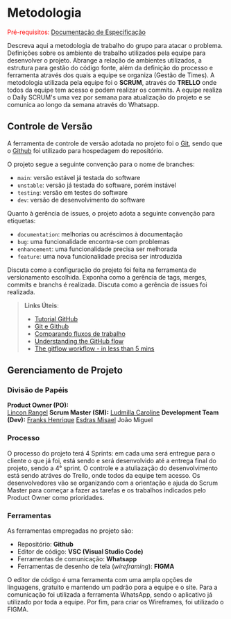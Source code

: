 
# Metodologia

<span style="color:red">Pré-requisitos: <a href="2-Especificação do Projeto.md"> Documentação de Especificação</a></span>

Descreva aqui a metodologia de trabalho do grupo para atacar o problema. Definições sobre os ambiente de trabalho utilizados pela  equipe para desenvolver o projeto. Abrange a relação de ambientes utilizados, a estrutura para gestão do código fonte, além da definição do processo e ferramenta através dos quais a equipe se organiza (Gestão de Times).
A metodologia utilizada pela equipe foi o **SCRUM**, através do **TRELLO** onde todos da equipe tem acesso e podem realizar os commits. A equipe realiza o Daily SCRUM's uma vez por semana para atualização do projeto e se comunica ao longo da semana através do Whatsapp.


## Controle de Versão

A ferramenta de controle de versão adotada no projeto foi o
[Git](https://git-scm.com/), sendo que o [Github](https://github.com)
foi utilizado para hospedagem do repositório.

O projeto segue a seguinte convenção para o nome de branches:

- `main`: versão estável já testada do software
- `unstable`: versão já testada do software, porém instável
- `testing`: versão em testes do software
- `dev`: versão de desenvolvimento do software

Quanto à gerência de issues, o projeto adota a seguinte convenção para
etiquetas:

- `documentation`: melhorias ou acréscimos à documentação
- `bug`: uma funcionalidade encontra-se com problemas
- `enhancement`: uma funcionalidade precisa ser melhorada
- `feature`: uma nova funcionalidade precisa ser introduzida

Discuta como a configuração do projeto foi feita na ferramenta de versionamento escolhida. Exponha como a gerência de tags, merges, commits e branchs é realizada. Discuta como a gerência de issues foi realizada.

> **Links Úteis**:
> - [Tutorial GitHub](https://guides.github.com/activities/hello-world/)
> - [Git e Github](https://www.youtube.com/playlist?list=PLHz_AreHm4dm7ZULPAmadvNhH6vk9oNZA)
>  - [Comparando fluxos de trabalho](https://www.atlassian.com/br/git/tutorials/comparing-workflows)
> - [Understanding the GitHub flow](https://guides.github.com/introduction/flow/)
> - [The gitflow workflow - in less than 5 mins](https://www.youtube.com/watch?v=1SXpE08hvGs)

## Gerenciamento de Projeto

### Divisão de Papéis

**Product Owner (PO):**  
[Lincon Rangel](https://github.com/LinconR) 
**Scrum Master (SM):** 
[Ludmilla Caroline](https://github.com/Ludcaroline)
**Development Team (Dev):** 
[Franks Henrique](https://github.com/FranksEnrique)
[Esdras Misael](https://github.com/EsdrasMisael)
João Miguel

### Processo

O processo do projeto terá 4 Sprints: em cada uma será entregue para o cliente o que já foi, está sendo e será desenvolvido até a entrega final do projeto, sendo a 4° sprint. O controle e a atuliazação do desenvolvimento está sendo atráves do Trello, onde todos da equipe tem acesso. Os desenvolvedores vão se organizando com a orientação e ajuda do Scrum Master para começar a fazer as tarefas e os trabalhos indicados pelo Product Owner como prioridades. 
 

### Ferramentas

As ferramentas empregadas no projeto são:

- Repositório: **Github**
- Editor de código: **VSC (Visual Studio Code)**
- Ferramentas de comunicação: **Whatsapp**
- Ferramentas de desenho de tela (_wireframing_): **FIGMA**

O editor de código é uma ferramenta com uma ampla opções de linguagens, gratuito e mantendo um padrão pora a equipe e o site. Para a comunicação foi utilizada a ferramenta WhatsApp, sendo o aplicativo já utilizado por toda a equipe. Por fim, para criar os Wireframes, foi utilizado o FIGMA.
